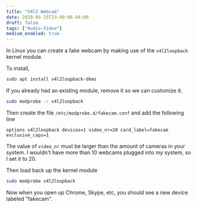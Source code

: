 ```yaml
---
title: "V4l2 Webcam"
date: 2020-05-25T23:49:08-04:00
draft: false
tags: ["Audio-Video"]
medium_enabled: true
---
```


In Linux you can create a fake webcam by making use of the `v4l2loopback` kernel module.

To install,

```bash
sudo apt install v4l2loopback-dkms
```

If you already had an existing module, remove it so we can customize it.

```bash
sudo modprobe -r v4l2loopback
```

Then create the file `/etc/modprobe.d/fakecam.conf` and add the following line

```
options v4l2loopback devices=1 video_nr=20 card_label=fakecam exclusive_caps=1
```

The value of `video_nr` must be larger than the amount of cameras in your system. I wouldn't have more than 10 webcams plugged into my system, so I set it to 20.

Then load back up the kernel module

```bash
sudo modprobe v4l2loopback
```

Now when you open up Chrome, Skype, etc, you should see a new device labeled "fakecam".